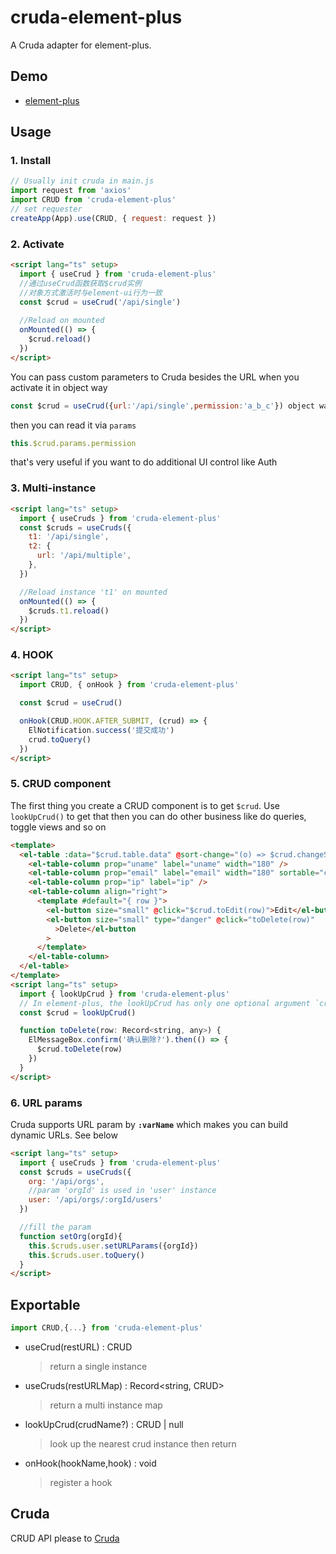 # cruda-element-plus
A Cruda adapter for element-plus.

## Demo
- [element-plus](https://stackblitz.com/edit/cruda-element-plus?file=src%2FApp.vue)

## Usage
### 1. Install
```js
// Usually init cruda in main.js
import request from 'axios'
import CRUD from 'cruda-element-plus'
// set requester
createApp(App).use(CRUD, { request: request })
```
### 2. Activate
```html
<script lang="ts" setup>
  import { useCrud } from 'cruda-element-plus'
  //通过useCrud函数获取$crud实例
  //对象方式激活时与element-ui行为一致
  const $crud = useCrud('/api/single')
  
  //Reload on mounted 
  onMounted(() => {
    $crud.reload()
  })
</script>
```
You can pass custom parameters to Cruda besides the URL when you activate it in object way

```js
const $crud = useCrud({url:'/api/single',permission:'a_b_c'}) object way
```

then you can read it via `params`

```js
this.$crud.params.permission
```

that's very useful if you want to do additional UI control like Auth

### 3. Multi-instance
```html
<script lang="ts" setup>
  import { useCruds } from 'cruda-element-plus'
  const $cruds = useCruds({
    t1: '/api/single',
    t2: {
      url: '/api/multiple',
    },
  })

  //Reload instance 't1' on mounted 
  onMounted(() => {
    $cruds.t1.reload()
  })
</script>
```
### 4. HOOK
```html
<script lang="ts" setup>
  import CRUD, { onHook } from 'cruda-element-plus'

  const $crud = useCrud()

  onHook(CRUD.HOOK.AFTER_SUBMIT, (crud) => {
    ElNotification.success('提交成功')
    crud.toQuery()
  })
</script>
```
### 5. CRUD component
The first thing you create a CRUD component is to get `$crud`. Use `lookUpCrud()` to get that then you can do other business like do queries, toggle views and so on

```html
<template>
  <el-table :data="$crud.table.data" @sort-change="(o) => $crud.changeSort(o)">
    <el-table-column prop="uname" label="uname" width="180" />
    <el-table-column prop="email" label="email" width="180" sortable="custom" />
    <el-table-column prop="ip" label="ip" />
    <el-table-column align="right">
      <template #default="{ row }">
        <el-button size="small" @click="$crud.toEdit(row)">Edit</el-button>
        <el-button size="small" type="danger" @click="toDelete(row)"
          >Delete</el-button
        >
      </template>
    </el-table-column>
  </el-table>
</template>
<script lang="ts" setup>
  import { lookUpCrud } from 'cruda-element-plus'
  // In element-plus, the lookUpCrud has only one optional argument `crudName`
  const $crud = lookUpCrud()

  function toDelete(row: Record<string, any>) {
    ElMessageBox.confirm('确认删除?').then(() => {
      $crud.toDelete(row)
    })
  }
</script>
```
### 6. URL params
Cruda supports URL param by **`:varName`** which makes you can build dynamic URLs. See below 

```html
<script lang="ts" setup>
  import { useCruds } from 'cruda-element-plus'
  const $cruds = useCruds({
    org: '/api/orgs',
    //param 'orgId' is used in 'user' instance
    user: '/api/orgs/:orgId/users'
  })

  //fill the param
  function setOrg(orgId){
    this.$cruds.user.setURLParams({orgId})
    this.$cruds.user.toQuery()
  }
</script>
```

## Exportable

```js
import CRUD,{...} from 'cruda-element-plus'
```

- useCrud(restURL) : CRUD
  > return a single instance 
- useCruds(restURLMap) : Record<string, CRUD>
  > return a multi instance map 
- lookUpCrud(crudName?) : CRUD | null
  > look up the nearest crud instance then return
- onHook(hookName,hook) : void
  > register a hook

## Cruda
CRUD API please to [Cruda](https://github.com/holyhigh2/cruda)
